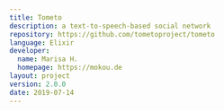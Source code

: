 ```yaml
---
title: Tometo
description: a text-to-speech-based social network
repository: https://github.com/tometoproject/tometo
language: Elixir
developer:
  name: Marisa H.
  homepage: https://mokou.de
layout: project
version: 2.0.0
date: 2019-07-14
---
```

